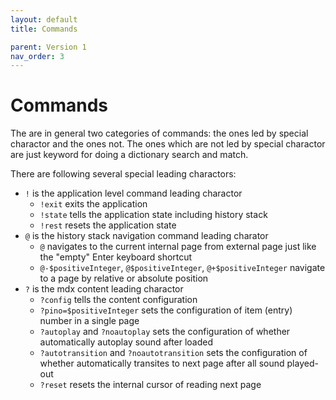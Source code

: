```yaml
---
layout: default
title: Commands

parent: Version 1
nav_order: 3
---
```


# Commands

The are in general two categories of commands: the ones led by special charactor and the ones not. The ones which are not led by special charactor are just keyword for doing a dictionary search and match.

There are following several special leading charactors:

* `!` is the application level command leading charactor
  * `!exit` exits the application
  * `!state` tells the application state including history stack
  * `!rest` resets the application state
* `@` is the history stack navigation command leading charator
  * `@` navigates to the current internal page from external page just like the "empty" Enter keyboard shortcut
  * `@-$positiveInteger`, `@$positiveInteger`, `@+$positiveInteger` navigate to a page by relative or absolute position
* `?` is the mdx content leading charactor
  * `?config` tells the content configuration
  * `?pino=$positiveInteger` sets the configuration of item (entry) number in a single page
  * `?autoplay` and `?noautoplay` sets the configuration of whether automatically autoplay sound after loaded
  * `?autotransition` and `?noautotransition` sets the configuration of whether automatically transites to next page after all sound played-out
  * `?reset` resets the internal cursor of reading next page 
